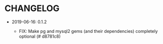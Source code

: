 # CHANGELOG

- 2019-06-16: 0.1.2

  - FIX: Make pg and mysql2 gems (and their dependencies) completely optional (# d8781c8)
